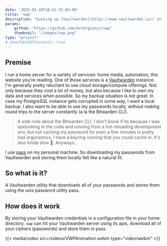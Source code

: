 ```yaml
---
date: '2025-03-10T20:52:35-04:00'
title: 'vwp'
description: "backing up [Vaultwarden](https://www.vaultwarden.ca/) into [pass](https://www.passwordstore.org/)"
params:
    github: "https://github.com/mstergianis/vwp"
    thumbnail: "/images/vwp.png"
type: "project"
# showTableOfContents: true
---
```


## Premise

I run a home server for a variety of services: home media, automation, this
website you're reading. One of those services is a
[Vaultwarden](https://www.vaultwarden.ca/) instance. I'm generally pretty
reluctant to use cloud storage/compute offerings. Not only because they cost a
lot of money, but also because I like to own my data and services when possible.
So my backup situation is not great. In case my PostgreSQL instance gets
corrupted in some way, I want a local backup. I also want to be able to use my
passwords locally, without making round trips to the server constantly (a la the
Bitwarden CLI).

> A side note about the Bitwarden CLI. I don't know if its because I was
> spelunking in the code and running from a hot-reloading development env, but not
> caching my password for even a few minutes is pretty bad ergonomics. I have a
> keyring running that you could cache in. It's also kinda slow :slightly_frowning_face:. Anyways...

I use [pass](https://www.passwordstore.org/) on my personal machine. So
downloading my passwords from Vaultwarden and storing them locally felt like a
natural fit.

## So what is it?

A Vaultwarden utility that downloads all of your passwords and stores them using
the unix password utility pass.

## How does it work

By storing your Vaultwarden credentials in a configuration file in your home
directory. `vwp` can hit your Vaultwarden server using its apis, download all of
your ciphers (passwords) and store them in pass.

{{< media/video src=/videos/VWPAnimation.webm type="video/webm" >}}
